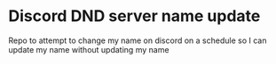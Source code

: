 # Discord DND server name update

Repo to attempt to change my name on discord on a schedule so I can update my name without updating my name
